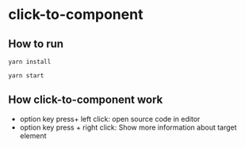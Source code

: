 # click-to-component

## How to run

```
yarn install

yarn start
```

## How click-to-component work

- option key press+ left click: open source code in editor
- option key press + right click: Show more information about target element
